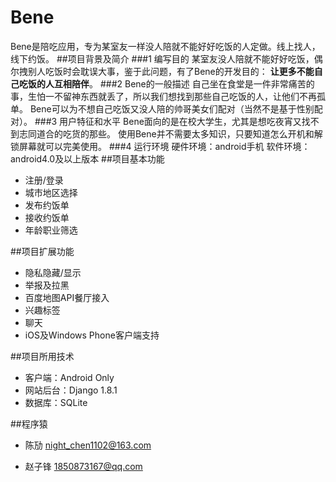 # Bene
Bene是陪吃应用，专为某室友一样没人陪就不能好好吃饭的人定做。线上找人，线下约饭。
##项目背景及简介
###1 编写目的
    某室友没人陪就不能好好吃饭，偶尔拽别人吃饭时会耽误大事，鉴于此问题，有了Bene的开发目的：
    **让更多不能自己吃饭的人互相陪伴**。
###2 Bene的一般描述
    自己坐在食堂是一件非常痛苦的事，生怕一不留神东西就丢了，所以我们想找到那些自己吃饭的人，让他们不再孤单。
    Bene可以为不想自己吃饭又没人陪的帅哥美女们配对（当然不是基于性别配对）。
###3 用户特征和水平
    Bene面向的是在校大学生，尤其是想吃夜宵又找不到志同道合的吃货的那些。
    使用Bene并不需要太多知识，只要知道怎么开机和解锁屏幕就可以完美使用。
###4 运行环境
    硬件环境：android手机
    软件环境：android4.0及以上版本
##项目基本功能
* 注册/登录
* 城市地区选择
* 发布约饭单
* 接收约饭单
* 年龄职业筛选

##项目扩展功能
* 隐私隐藏/显示
* 举报及拉黑
* 百度地图API餐厅接入
* 兴趣标签
* 聊天
* iOS及Windows Phone客户端支持

##项目所用技术
* 客户端：Android Only
* 网站后台：Django 1.8.1
* 数据库：SQLite

##程序猿
* 陈劢 night_chen1102@163.com

* 赵子锋 1850873167@qq.com

